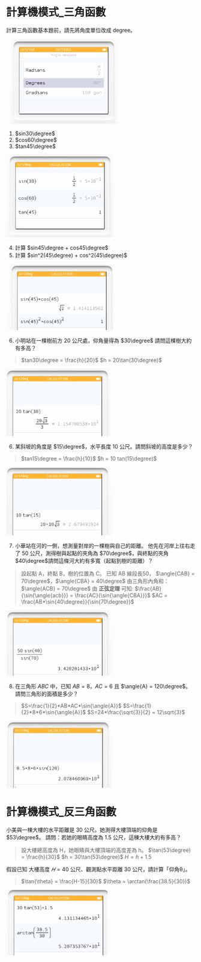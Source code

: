 # 計算機模式_三角函數

計算三角函數基本題前，請先將角度單位改成 degree。

![](img/06_01.png)

1. $sin30\degree$
2. $cos60\degree$
3. $tan45\degree$

![](img/06_02.png)

4. 計算 $sin45\degree + cos45\degree$
5. 計算 $sin^2(45\degree) + cos^2(45\degree)$

![](img/06_03.png)

6. 小明站在一棵樹前方 20 公尺處，仰角量得為 $30\degree$ 請問這棵樹大約有多高？

> $tan30\degree = \frac{h}{20}$
$h = 20\tan(30\degree)$

![](img/06_04.png)

6. 某斜坡的角度是 $15\degree$，水平長度 10 公尺。請問斜坡的高度是多少？

> $tan15\degree = \frac{h}{10}$
> $h = 10 tan(15\degree)$

![](img/06_05.png)

7. 小華站在河的一側，想測量對岸的一棵樹與自己的距離。
他先在河岸上往右走了 50 公尺，測得樹與起點的夾角為 $70\degree$，與終點的夾角$40\degree$請問這條河大約有多寬（起點到樹的距離）？

> 設起點 A，終點 B，樹的位置為 C。
已知 AB 線段長50， $\angle{CAB} = 70\degree$，$\angle{CBA} = 40\degree$
> 由三角形內角和：
> $\angle{ACB} = 70\degree$
> 由 **正弦定理** 可知:
> $\frac{AB}{\sin{\angle{acb}}} = \frac{AC}{\sin{\angle{CBA}}}$
> $AC = \frac{AB*\sin{40\degree}}{\sin{70\degree}}$

![](img/06_06.png)

8. 在三角形 $ABC$ 中，已知 $AB = 8，AC = 6$ 且 $\angle{A} = 120\degree$。請問三角形的面積是多少？

> $S=\frac{1}{2}*AB*AC*\sin{\angle{A}}$
> $S=\frac{1}{2}*8*6*\sin{\angle{A}}$
> $S=24*\frac{\sqrt{3}}{2} = 12\sqrt{3}$

![](img/06_07.png)

# 計算機模式_反三角函數

小美與一棟大樓的水平距離是 30 公尺。她測得大樓頂端的仰角是 $53\degree$。
請問：若她的眼睛高度為 1.5 公尺，這棟大樓大約有多高？

>設大樓總高度為 H，她眼睛與大樓頂端的高度差為 h。
>$\tan(53\degree) = \frac{h}{30}$
>$h = 30\tan(53\degree)$
>$H = h + 1.5$

假設已知 大樓高度 $𝐻=40$ 公尺、觀測點水平距離 30 公尺，請計算「仰角θ」。

> $\tan{\theta} = \frac{H-15}{30}$
> $\theta = \arctan(\frac{38.5}{30})$

![](img/06_08.png)
